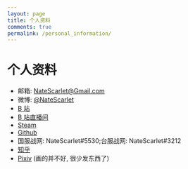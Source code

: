 ```yaml
---
layout: page
title: 个人资料
comments: true
permalink: /personal_information/
---
```


# 个人资料

- 邮箱: NateScarlet@Gmail.com
- 微博: [@NateScarlet](http://weibo.com/natescarlet)
- [B 站](http://space.bilibili.com/1962/)
- [B 站直播间](http://live.bilibili.com/298626)
- [Steam](http://steamcommunity.com/id/NateScarlet)
- [Github](https://github.com/NateScarlet)
- 国服战网: NateScarlet#5530;台服战网: NateScarlet#3212
- [知乎](https://www.zhihu.com/people/NateScarlet)
- [Pixiv](http://www.pixiv.net/member.php?id=789096) (画的并不好, 很少发东西了)
